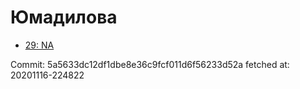 # Юмадилова
- [29: NA](29.md)

Commit: 5a5633dc12df1dbe8e36c9fcf011d6f56233d52a
 fetched at: 20201116-224822
